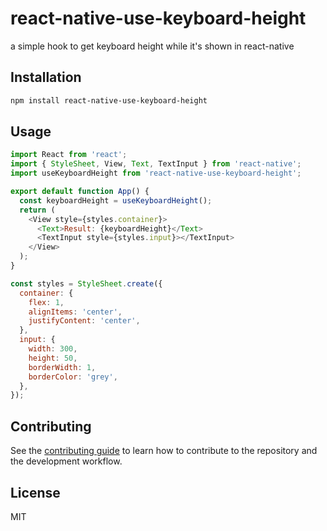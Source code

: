# react-native-use-keyboard-height

a simple hook to get keyboard height while it's shown in react-native

## Installation

```sh
npm install react-native-use-keyboard-height
```

## Usage

```js
import React from 'react';
import { StyleSheet, View, Text, TextInput } from 'react-native';
import useKeyboardHeight from 'react-native-use-keyboard-height';

export default function App() {
  const keyboardHeight = useKeyboardHeight();
  return (
    <View style={styles.container}>
      <Text>Result: {keyboardHeight}</Text>
      <TextInput style={styles.input}></TextInput>
    </View>
  );
}

const styles = StyleSheet.create({
  container: {
    flex: 1,
    alignItems: 'center',
    justifyContent: 'center',
  },
  input: {
    width: 300,
    height: 50,
    borderWidth: 1,
    borderColor: 'grey',
  },
});
```

## Contributing

See the [contributing guide](CONTRIBUTING.md) to learn how to contribute to the repository and the development workflow.

## License

MIT
